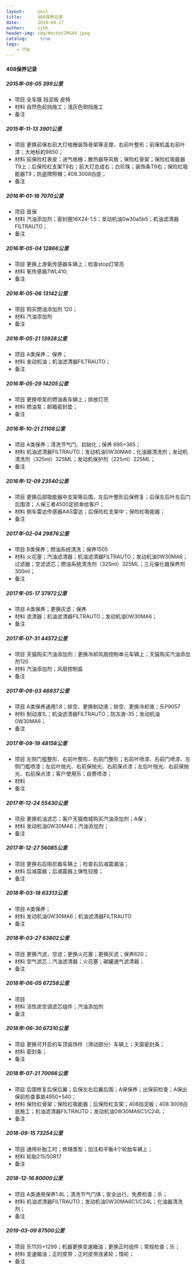 ```yaml
---
layout:     post
title:      408保养记录
date:       2019-04-17
author:     sjhh
header-img: img/WechatIMG44.jpeg
catalog: 	 true
tags:
    - 汽车
---
```

#### 408保养记录

##### 2015年-09-05 399公里

- 项目 全车膜 挡泥板 皮椅
- 材料 自然色前挡施工；浅灰色侧挡施工
- 备注

##### 2015年-11-13 3901公里

- 项目 更换前保右前大灯格栅装饰骨架等支撑，右前叶整形；前保机盖右前叶漆；大地标的9850；
- 材料 前保险杠表皮；进气格栅；散热器导风板；保险杠骨架；保险杠吸能器T9上；后保险杠支架T9右；前大灯总成右；白珍珠；装饰条T9右；保险杠吸能器T9；防盗牌照帽；408.3008白底；
- 备注

##### 2016年-01-16 7070公里

- 项目 首保
- 材料 汽油添加剂；密封圈16X24-1.5；发动机油0w30a5b5；机油滤清器FILTRAUTO；
- 备注

##### 2016年-05-04 12866公里

- 项目 更换上游氧传感器车辆上；检查stop灯常亮
- 材料 氧传感器7WL410;
- 备注

##### 2016年-05-06 13142公里

- 项目 购买燃油添加剂 120；
- 材料 汽油添加剂
- 备注

##### 2016年-05-21 13928公里

- 项目 A类保养； 保养；
- 材料 发动机油；机油滤清器FILTRAUTO；
- 备注

##### 2016年-05-29 14205公里

- 项目 更换带泵的燃油表车辆上；排放灯亮
- 材料 燃油泵；邮箱密封垫；
- 备注

##### 2016年-10-21 21108公里

- 项目 A类保养；清洗节气门、初始化；保养 695+365；
- 材料 机油滤清器FILTRAUTO；发动机油0W30MA6；化油器清洗剂；发动机清洗剂（325ml）325ML；发动机保护剂（225ml）225ML；
- 备注

##### 2016年-12-09 23540公里

- 项目 更换后部吸能器中支架等后围，左后叶整形后保修复；后保左后叶左后门后围漆；人保三者4500定损单给客户；
- 材料 倒车雷达传感器AAS雷达；后保险杠支架中；保险杠吸能器；
- 备注

##### 2017年-02-04 29876公里

- 项目 B类保养；燃油系统清洗；保养1505
- 材料 火花塞；汽油滤清器；机油滤清器FILTRAUTO；发动机油0W30MA6；过滤器；空滤滤芯；燃油系统清洗剂（325ml）325ML；三元催化器保养剂300ml；
- 备注

##### 2017年-05-17 37972公里

- 项目 A类保养；更换灰滤；保养
- 材料 滤清器；机油滤清器FILTRAUTO；发动机油0W30MA6；
- 备注

##### 2017年-07-31 44572公里

- 项目 天猫购买汽油添加剂；更换冷却风扇控制单元车辆上；天猫购买汽油添加剂120
- 材料 汽油添加剂；风扇控制盒
- 备注

##### 2017年-09-03 46937公里

- 项目 A类保养通用1.8；排空、更换制动液；排空、更换冷却液；乐P9057
- 材料 制动液1L；机油滤清器FILTRAUTO；防冻液-35；发动机油0W30MA6；
- 备注

##### 2017年-09-19 48158公里

- 项目 左侧门槛整形、右前叶整形、右前门整形；右前叶喷漆、右前门喷漆、左侧门槛喷漆；左后叶抛光、右前保抛光、右前保点漆；左后叶抛光、右前保抛光、右前保点漆；客户使用乐；自费喷漆；
- 材料
- 备注

##### 2017年-12-24 55430公里

- 项目 更换机油滤芯；客户天猫商城购买汽油添加剂；A保；
- 材料 发动机油0W30MA6；汽油添加剂；
- 备注

##### 2017年-12-27 56085公里

- 项目 更换右后阻尼器车辆上；检查右后减震漏油；
- 材料 后减震器；后减震器上弹性铰接；
- 备注

##### 2018年-03-18 63313公里

- 项目 A类保养；
- 材料 发动机油0W30MA6；机油滤清器FILTRAUTO
- 备注

##### 2018年-03-27 63802公里

- 项目 更换汽滤，空滤；更换火花塞；更换灰滤；保养620；
- 材料 空气滤芯；汽油滤清器；火花塞；碳罐通气滤清器；
- 备注

##### 2018年-06-05 67258公里

- 项目
- 材料 活性炭空调滤芯组件；汽油添加剂
- 备注

##### 2018年-06-30 67310公里

- 项目 更换可开启的车顶装饰件（滑动部分）车辆上；天窗密封条；
- 材料 密封条；
- 备注

##### 2018年-07-21 70066公里

- 项目 后围修复后保后翼；后保左右后翼后围；A保保养；出保前检查；A保出保前检查事故4950+540；
- 材料 保险杠骨架；保险杠吸能器；后保险杠支架；408挡泥板；408.3008白底施工；机油滤清器FILTRAUTO；发动机油0W30MA6C1/C24L；
- 备注

##### 2018-09-15 73254公里

- 项目 通用补胎工时；修理类型；加注和平衡4个轮胎车辆上；
- 材料 轮胎215/50R17
- 备注

##### 2018-12-16 80000公里

- 项目 A类通用保养1.8L；清洗节气门体；安全出行，免费检查；乐；
- 材料 机油滤清器FILTRAUTO；发动机油0W30MA6C1/C24L；化油器清洗剂；
- 备注

##### 2019-03-09 87500公里

- 项目 乐1135+1299；机器更换变速箱油；更换正时组件；常规检查；乐；
- 材料 变速箱油；正时皮带；正时皮带涨紧轮；惰轮；
- 备注